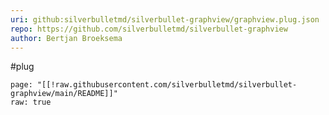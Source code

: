 ```yaml
---
uri: github:silverbulletmd/silverbullet-graphview/graphview.plug.json
repo: https://github.com/silverbulletmd/silverbullet-graphview
author: Bertjan Broeksema
---
```

#plug
```template
page: "[[!raw.githubusercontent.com/silverbulletmd/silverbullet-graphview/main/README]]"
raw: true
```